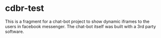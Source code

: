 # cdbr-test
This is a fragment for a chat-bot project to show dynamic iframes to the users in facebook messenger. 
The chat-bot itself was built with a 3rd party software.
